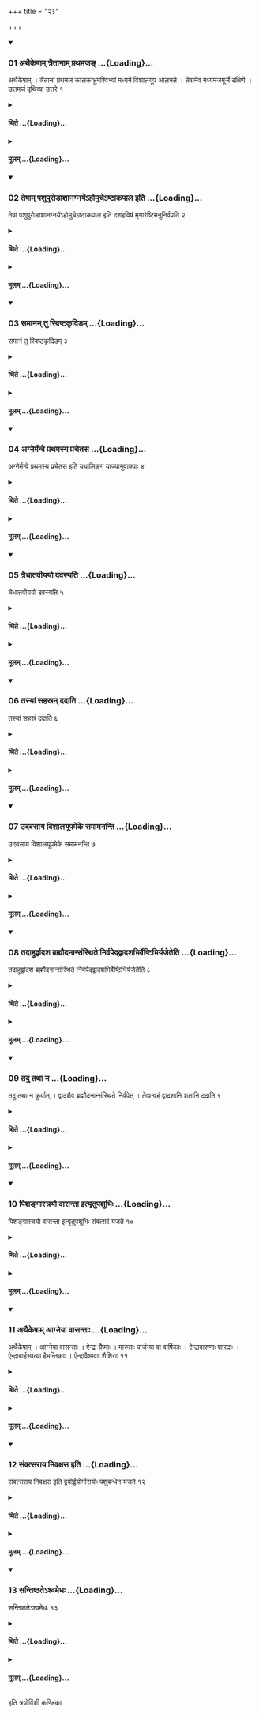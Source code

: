 +++
title = "२३"

+++

<div class="js_include" includetitle="true" newlevelforh1="3" unfilled url="/vedAH_yajuH/taittirIyam/sUtram/ApastambaH/shrautam/vishvAsa-prastutiH/20/23/01_athaikeShAm_traitAnAm_prathamaja~N.md">
<details open><summary><h3>01 अथैकेषाम् त्रैतानाम् प्रथमजङ् ...{Loading}...</h3></summary>

अथैकेषाम् । त्रैतानां प्रथमजं कालकाभ्रुमश्विभ्यां मध्यमे विशालयूप आलभते । तेषामेव मध्यमजमूर्जे दक्षिणे । उत्तमजं पृथिव्या उत्तरे १
</details>
</div>
<div class="js_include collapsed" newlevelforh1="4" title="थिते" unfilled url="/vedAH_yajuH/taittirIyam/sUtram/ApastambaH/shrautam/thite/20/23/01_athaikeShAm_traitAnAm_prathamaja~N.md">
<details><summary><h4>थिते ...{Loading}...</h4></summary>

अथैकेषाम् । त्रैतानां प्रथमजं कालकाभ्रुमश्विभ्यां मध्यमे विशालयूप आलभते । तेषामेव मध्यमजमूर्जे दक्षिणे । उत्तमजं पृथिव्या उत्तरे १
</details>
</div>
<div class="js_include collapsed" newlevelforh1="4" title="मूलम्" unfilled url="/vedAH_yajuH/taittirIyam/sUtram/ApastambaH/shrautam/mUlam/20/23/01_athaikeShAm_traitAnAm_prathamaja~N.md">
<details><summary><h4>मूलम् ...{Loading}...</h4></summary>

अथैकेषाम् । त्रैतानां प्रथमजं कालकाभ्रुमश्विभ्यां मध्यमे विशालयूप आलभते । तेषामेव मध्यमजमूर्जे दक्षिणे । उत्तमजं पृथिव्या उत्तरे १
</details>
</div>
<div class="js_include" includetitle="true" newlevelforh1="3" unfilled url="/vedAH_yajuH/taittirIyam/sUtram/ApastambaH/shrautam/vishvAsa-prastutiH/20/23/02_teShAm_pashupuroDAshAnagnayeM-homuche-ShTAkapAla_iti.md">
<details open><summary><h3>02 तेषाम् पशुपुरोडाशानग्नयेंऽहोमुचेऽष्टाकपाल इति ...{Loading}...</h3></summary>

तेषां पशुपुरोडाशानग्नयेंऽहोमुचेऽष्टाकपाल इति दशहविषं मृगारेष्टिमनुनिर्वपति २
</details>
</div>
<div class="js_include collapsed" newlevelforh1="4" title="थिते" unfilled url="/vedAH_yajuH/taittirIyam/sUtram/ApastambaH/shrautam/thite/20/23/02_teShAm_pashupuroDAshAnagnayeM-homuche-ShTAkapAla_iti.md">
<details><summary><h4>थिते ...{Loading}...</h4></summary>

तेषां पशुपुरोडाशानग्नयेंऽहोमुचेऽष्टाकपाल इति दशहविषं मृगारेष्टिमनुनिर्वपति २
</details>
</div>
<div class="js_include collapsed" newlevelforh1="4" title="मूलम्" unfilled url="/vedAH_yajuH/taittirIyam/sUtram/ApastambaH/shrautam/mUlam/20/23/02_teShAm_pashupuroDAshAnagnayeM-homuche-ShTAkapAla_iti.md">
<details><summary><h4>मूलम् ...{Loading}...</h4></summary>

तेषां पशुपुरोडाशानग्नयेंऽहोमुचेऽष्टाकपाल इति दशहविषं मृगारेष्टिमनुनिर्वपति २
</details>
</div>
<div class="js_include" includetitle="true" newlevelforh1="3" unfilled url="/vedAH_yajuH/taittirIyam/sUtram/ApastambaH/shrautam/vishvAsa-prastutiH/20/23/03_samAnan_tu_sviShTakRdiDam.md">
<details open><summary><h3>03 समानन् तु स्विष्टकृदिडम् ...{Loading}...</h3></summary>

समानं तु स्विष्टकृदिडम् ३
</details>
</div>
<div class="js_include collapsed" newlevelforh1="4" title="थिते" unfilled url="/vedAH_yajuH/taittirIyam/sUtram/ApastambaH/shrautam/thite/20/23/03_samAnan_tu_sviShTakRdiDam.md">
<details><summary><h4>थिते ...{Loading}...</h4></summary>

समानं तु स्विष्टकृदिडम् ३
</details>
</div>
<div class="js_include collapsed" newlevelforh1="4" title="मूलम्" unfilled url="/vedAH_yajuH/taittirIyam/sUtram/ApastambaH/shrautam/mUlam/20/23/03_samAnan_tu_sviShTakRdiDam.md">
<details><summary><h4>मूलम् ...{Loading}...</h4></summary>

समानं तु स्विष्टकृदिडम् ३
</details>
</div>
<div class="js_include" includetitle="true" newlevelforh1="3" unfilled url="/vedAH_yajuH/taittirIyam/sUtram/ApastambaH/shrautam/vishvAsa-prastutiH/20/23/04_agnermanve_prathamasya_prachetasa.md">
<details open><summary><h3>04 अग्नेर्मन्वे प्रथमस्य प्रचेतस ...{Loading}...</h3></summary>

अग्नेर्मन्वे प्रथमस्य प्रचेतस इति यथालिङ्गं याज्यानुवाक्याः ४
</details>
</div>
<div class="js_include collapsed" newlevelforh1="4" title="थिते" unfilled url="/vedAH_yajuH/taittirIyam/sUtram/ApastambaH/shrautam/thite/20/23/04_agnermanve_prathamasya_prachetasa.md">
<details><summary><h4>थिते ...{Loading}...</h4></summary>

अग्नेर्मन्वे प्रथमस्य प्रचेतस इति यथालिङ्गं याज्यानुवाक्याः ४
</details>
</div>
<div class="js_include collapsed" newlevelforh1="4" title="मूलम्" unfilled url="/vedAH_yajuH/taittirIyam/sUtram/ApastambaH/shrautam/mUlam/20/23/04_agnermanve_prathamasya_prachetasa.md">
<details><summary><h4>मूलम् ...{Loading}...</h4></summary>

अग्नेर्मन्वे प्रथमस्य प्रचेतस इति यथालिङ्गं याज्यानुवाक्याः ४
</details>
</div>
<div class="js_include" includetitle="true" newlevelforh1="3" unfilled url="/vedAH_yajuH/taittirIyam/sUtram/ApastambaH/shrautam/vishvAsa-prastutiH/20/23/05_traidhAtavIyayo_davasyati.md">
<details open><summary><h3>05 त्रैधातवीययो दवस्यति ...{Loading}...</h3></summary>

त्रैधातवीययो दवस्यति ५
</details>
</div>
<div class="js_include collapsed" newlevelforh1="4" title="थिते" unfilled url="/vedAH_yajuH/taittirIyam/sUtram/ApastambaH/shrautam/thite/20/23/05_traidhAtavIyayo_davasyati.md">
<details><summary><h4>थिते ...{Loading}...</h4></summary>

त्रैधातवीययो दवस्यति ५
</details>
</div>
<div class="js_include collapsed" newlevelforh1="4" title="मूलम्" unfilled url="/vedAH_yajuH/taittirIyam/sUtram/ApastambaH/shrautam/mUlam/20/23/05_traidhAtavIyayo_davasyati.md">
<details><summary><h4>मूलम् ...{Loading}...</h4></summary>

त्रैधातवीययो दवस्यति ५
</details>
</div>
<div class="js_include" includetitle="true" newlevelforh1="3" unfilled url="/vedAH_yajuH/taittirIyam/sUtram/ApastambaH/shrautam/vishvAsa-prastutiH/20/23/06_tasyAM_sahasran_dadAti.md">
<details open><summary><h3>06 तस्यां सहस्रन् ददाति ...{Loading}...</h3></summary>

तस्यां सहस्रं ददाति ६
</details>
</div>
<div class="js_include collapsed" newlevelforh1="4" title="थिते" unfilled url="/vedAH_yajuH/taittirIyam/sUtram/ApastambaH/shrautam/thite/20/23/06_tasyAM_sahasran_dadAti.md">
<details><summary><h4>थिते ...{Loading}...</h4></summary>

तस्यां सहस्रं ददाति ६
</details>
</div>
<div class="js_include collapsed" newlevelforh1="4" title="मूलम्" unfilled url="/vedAH_yajuH/taittirIyam/sUtram/ApastambaH/shrautam/mUlam/20/23/06_tasyAM_sahasran_dadAti.md">
<details><summary><h4>मूलम् ...{Loading}...</h4></summary>

तस्यां सहस्रं ददाति ६
</details>
</div>
<div class="js_include" includetitle="true" newlevelforh1="3" unfilled url="/vedAH_yajuH/taittirIyam/sUtram/ApastambaH/shrautam/vishvAsa-prastutiH/20/23/07_udavasAya_vishAlayUpameke_samAmananti.md">
<details open><summary><h3>07 उदवसाय विशालयूपमेके समामनन्ति ...{Loading}...</h3></summary>

उदवसाय विशालयूपमेके समामनन्ति ७
</details>
</div>
<div class="js_include collapsed" newlevelforh1="4" title="थिते" unfilled url="/vedAH_yajuH/taittirIyam/sUtram/ApastambaH/shrautam/thite/20/23/07_udavasAya_vishAlayUpameke_samAmananti.md">
<details><summary><h4>थिते ...{Loading}...</h4></summary>

उदवसाय विशालयूपमेके समामनन्ति ७
</details>
</div>
<div class="js_include collapsed" newlevelforh1="4" title="मूलम्" unfilled url="/vedAH_yajuH/taittirIyam/sUtram/ApastambaH/shrautam/mUlam/20/23/07_udavasAya_vishAlayUpameke_samAmananti.md">
<details><summary><h4>मूलम् ...{Loading}...</h4></summary>

उदवसाय विशालयूपमेके समामनन्ति ७
</details>
</div>
<div class="js_include" includetitle="true" newlevelforh1="3" unfilled url="/vedAH_yajuH/taittirIyam/sUtram/ApastambaH/shrautam/vishvAsa-prastutiH/20/23/08_tadAhurdvAdasha_brahmaudanAnsaMsthite_nirvapeddvAdashabhirveShTibhiryajeteti.md">
<details open><summary><h3>08 तदाहुर्द्वादश ब्रह्मौदनान्संस्थिते निर्वपेद्द्वादशभिर्वेष्टिभिर्यजेतेति ...{Loading}...</h3></summary>

तदाहुर्द्वादश ब्रह्मौदनान्संस्थिते निर्वपेद्द्वादशभिर्वेष्टिभिर्यजेतेति ८
</details>
</div>
<div class="js_include collapsed" newlevelforh1="4" title="थिते" unfilled url="/vedAH_yajuH/taittirIyam/sUtram/ApastambaH/shrautam/thite/20/23/08_tadAhurdvAdasha_brahmaudanAnsaMsthite_nirvapeddvAdashabhirveShTibhiryajeteti.md">
<details><summary><h4>थिते ...{Loading}...</h4></summary>

तदाहुर्द्वादश ब्रह्मौदनान्संस्थिते निर्वपेद्द्वादशभिर्वेष्टिभिर्यजेतेति ८
</details>
</div>
<div class="js_include collapsed" newlevelforh1="4" title="मूलम्" unfilled url="/vedAH_yajuH/taittirIyam/sUtram/ApastambaH/shrautam/mUlam/20/23/08_tadAhurdvAdasha_brahmaudanAnsaMsthite_nirvapeddvAdashabhirveShTibhiryajeteti.md">
<details><summary><h4>मूलम् ...{Loading}...</h4></summary>

तदाहुर्द्वादश ब्रह्मौदनान्संस्थिते निर्वपेद्द्वादशभिर्वेष्टिभिर्यजेतेति ८
</details>
</div>
<div class="js_include" includetitle="true" newlevelforh1="3" unfilled url="/vedAH_yajuH/taittirIyam/sUtram/ApastambaH/shrautam/vishvAsa-prastutiH/20/23/09_tadu_tathA_na.md">
<details open><summary><h3>09 तदु तथा न ...{Loading}...</h3></summary>

तदु तथा न कुर्यात् । द्वादशैव ब्रह्मौदनान्संस्थिते निर्वपेत् । तेष्वन्वहं द्वादशानि शतानि ददाति ९
</details>
</div>
<div class="js_include collapsed" newlevelforh1="4" title="थिते" unfilled url="/vedAH_yajuH/taittirIyam/sUtram/ApastambaH/shrautam/thite/20/23/09_tadu_tathA_na.md">
<details><summary><h4>थिते ...{Loading}...</h4></summary>

तदु तथा न कुर्यात् । द्वादशैव ब्रह्मौदनान्संस्थिते निर्वपेत् । तेष्वन्वहं द्वादशानि शतानि ददाति ९
</details>
</div>
<div class="js_include collapsed" newlevelforh1="4" title="मूलम्" unfilled url="/vedAH_yajuH/taittirIyam/sUtram/ApastambaH/shrautam/mUlam/20/23/09_tadu_tathA_na.md">
<details><summary><h4>मूलम् ...{Loading}...</h4></summary>

तदु तथा न कुर्यात् । द्वादशैव ब्रह्मौदनान्संस्थिते निर्वपेत् । तेष्वन्वहं द्वादशानि शतानि ददाति ९
</details>
</div>
<div class="js_include" includetitle="true" newlevelforh1="3" unfilled url="/vedAH_yajuH/taittirIyam/sUtram/ApastambaH/shrautam/vishvAsa-prastutiH/20/23/10_pishangAstrayo_vAsantA_ityRtupashubhiH.md">
<details open><summary><h3>10 पिशङ्गास्त्रयो वासन्ता इत्यृतुपशुभिः ...{Loading}...</h3></summary>

पिशङ्गास्त्रयो वासन्ता इत्यृतुपशुभिः संवत्सरं यजते १०
</details>
</div>
<div class="js_include collapsed" newlevelforh1="4" title="थिते" unfilled url="/vedAH_yajuH/taittirIyam/sUtram/ApastambaH/shrautam/thite/20/23/10_pishangAstrayo_vAsantA_ityRtupashubhiH.md">
<details><summary><h4>थिते ...{Loading}...</h4></summary>

पिशङ्गास्त्रयो वासन्ता इत्यृतुपशुभिः संवत्सरं यजते १०
</details>
</div>
<div class="js_include collapsed" newlevelforh1="4" title="मूलम्" unfilled url="/vedAH_yajuH/taittirIyam/sUtram/ApastambaH/shrautam/mUlam/20/23/10_pishangAstrayo_vAsantA_ityRtupashubhiH.md">
<details><summary><h4>मूलम् ...{Loading}...</h4></summary>

पिशङ्गास्त्रयो वासन्ता इत्यृतुपशुभिः संवत्सरं यजते १०
</details>
</div>
<div class="js_include" includetitle="true" newlevelforh1="3" unfilled url="/vedAH_yajuH/taittirIyam/sUtram/ApastambaH/shrautam/vishvAsa-prastutiH/20/23/11_athaikeShAm_AgneyA_vAsantAH.md">
<details open><summary><h3>11 अथैकेषाम् आग्नेया वासन्ताः ...{Loading}...</h3></summary>

अथैकेषाम् । आग्नेया वासन्ताः । ऐन्द्रा ग्रैष्माः । मारुताः पार्जन्या वा वार्षिकाः । ऐन्द्रावारुणाः शारदाः । ऐन्द्राबार्हस्पत्या हैमन्तिकाः । ऐन्द्रावैष्णवाः शैशिराः ११
</details>
</div>
<div class="js_include collapsed" newlevelforh1="4" title="थिते" unfilled url="/vedAH_yajuH/taittirIyam/sUtram/ApastambaH/shrautam/thite/20/23/11_athaikeShAm_AgneyA_vAsantAH.md">
<details><summary><h4>थिते ...{Loading}...</h4></summary>

अथैकेषाम् । आग्नेया वासन्ताः । ऐन्द्रा ग्रैष्माः । मारुताः पार्जन्या वा वार्षिकाः । ऐन्द्रावारुणाः शारदाः । ऐन्द्राबार्हस्पत्या हैमन्तिकाः । ऐन्द्रावैष्णवाः शैशिराः ११
</details>
</div>
<div class="js_include collapsed" newlevelforh1="4" title="मूलम्" unfilled url="/vedAH_yajuH/taittirIyam/sUtram/ApastambaH/shrautam/mUlam/20/23/11_athaikeShAm_AgneyA_vAsantAH.md">
<details><summary><h4>मूलम् ...{Loading}...</h4></summary>

अथैकेषाम् । आग्नेया वासन्ताः । ऐन्द्रा ग्रैष्माः । मारुताः पार्जन्या वा वार्षिकाः । ऐन्द्रावारुणाः शारदाः । ऐन्द्राबार्हस्पत्या हैमन्तिकाः । ऐन्द्रावैष्णवाः शैशिराः ११
</details>
</div>
<div class="js_include" includetitle="true" newlevelforh1="3" unfilled url="/vedAH_yajuH/taittirIyam/sUtram/ApastambaH/shrautam/vishvAsa-prastutiH/20/23/12_saMvatsarAya_nivaxasa_iti.md">
<details open><summary><h3>12 संवत्सराय निवक्षस इति ...{Loading}...</h3></summary>

संवत्सराय निवक्षस इति द्वयोर्द्वयोर्मासयोः पशुबन्धेन यजते १२
</details>
</div>
<div class="js_include collapsed" newlevelforh1="4" title="थिते" unfilled url="/vedAH_yajuH/taittirIyam/sUtram/ApastambaH/shrautam/thite/20/23/12_saMvatsarAya_nivaxasa_iti.md">
<details><summary><h4>थिते ...{Loading}...</h4></summary>

संवत्सराय निवक्षस इति द्वयोर्द्वयोर्मासयोः पशुबन्धेन यजते १२
</details>
</div>
<div class="js_include collapsed" newlevelforh1="4" title="मूलम्" unfilled url="/vedAH_yajuH/taittirIyam/sUtram/ApastambaH/shrautam/mUlam/20/23/12_saMvatsarAya_nivaxasa_iti.md">
<details><summary><h4>मूलम् ...{Loading}...</h4></summary>

संवत्सराय निवक्षस इति द्वयोर्द्वयोर्मासयोः पशुबन्धेन यजते १२
</details>
</div>
<div class="js_include" includetitle="true" newlevelforh1="3" unfilled url="/vedAH_yajuH/taittirIyam/sUtram/ApastambaH/shrautam/vishvAsa-prastutiH/20/23/13_santiShThate-shvamedhaH.md">
<details open><summary><h3>13 सन्तिष्ठतेऽश्वमेधः ...{Loading}...</h3></summary>

सन्तिष्ठतेऽश्वमेधः १३
</details>
</div>
<div class="js_include collapsed" newlevelforh1="4" title="थिते" unfilled url="/vedAH_yajuH/taittirIyam/sUtram/ApastambaH/shrautam/thite/20/23/13_santiShThate-shvamedhaH.md">
<details><summary><h4>थिते ...{Loading}...</h4></summary>

सन्तिष्ठतेऽश्वमेधः १३
</details>
</div>
<div class="js_include collapsed" newlevelforh1="4" title="मूलम्" unfilled url="/vedAH_yajuH/taittirIyam/sUtram/ApastambaH/shrautam/mUlam/20/23/13_santiShThate-shvamedhaH.md">
<details><summary><h4>मूलम् ...{Loading}...</h4></summary>

सन्तिष्ठतेऽश्वमेधः १३
</details>
</div>

  
इति त्रयोविंशी कण्डिका 
